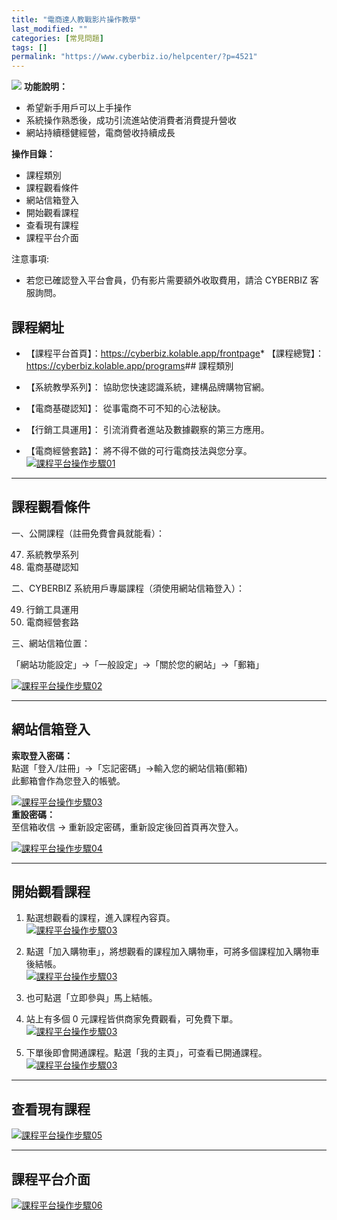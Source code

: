 ```yaml
---
title: "電商達人教戰影片操作教學"
last_modified: ""
categories: [常見問題]
tags: []
permalink: "https://www.cyberbiz.io/helpcenter/?p=4521"
---
```


![](https://www.cyberbiz.io/support/wp-content/uploads/2021/08/全版本.png)
**功能說明：**  

* 希望新手用戶可以上手操作
* 系統操作熟悉後，成功引流進站使消費者消費提升營收
* 網站持續穩健經營，電商營收持續成長

**操作目錄：**

* 課程類別
* 課程觀看條件
* 網站信箱登入
* 開始觀看課程
* 查看現有課程
* 課程平台介面

注意事項:  

* 若您已確認登入平台會員，仍有影片需要額外收取費用，請洽 CYBERBIZ 客服詢問。



## 課程網址

* 【課程平台首頁】：<https://cyberbiz.kolable.app/frontpage>* 【課程總覽】： <https://cyberbiz.kolable.app/programs>## 課程類別

* 【系統教學系列】： 協助您快速認識系統，建構品牌購物官網。
* 【電商基礎認知】： 從事電商不可不知的心法秘訣。
* 【行銷工具運用】： 引流消費者進站及數據觀察的第三方應用。
* 【電商經營套路】： 將不得不做的可行電商技法與您分享。
[![課程平台操作步驟01](https://www.cyberbiz.io/support/wp-content/uploads/2021/10/課程平台操作步驟01.png)](https://www.cyberbiz.io/support/wp-content/uploads/2021/10/課程平台操作步驟01.png)

* * *

## 課程觀看條件

一、公開課程（註冊免費會員就能看）：  


47. 系統教學系列
48. 電商基礎認知

二、CYBERBIZ 系統用戶專屬課程（須使用網站信箱登入）：  


49. 行銷工具運用
50. 電商經營套路

三、網站信箱位置：  

「網站功能設定」→「一般設定」→「關於您的網站」→「郵箱」  

[![課程平台操作步驟02](https://www.cyberbiz.io/support/wp-content/uploads/2021/10/課程平台操作步驟02.png)](https://www.cyberbiz.io/support/wp-content/uploads/2021/10/課程平台操作步驟02.png)

* * *

## 網站信箱登入

**索取登入密碼：**  
點選「登入/註冊」→「忘記密碼」→輸入您的網站信箱(郵箱)  
此郵箱會作為您登入的帳號。  

[![課程平台操作步驟03](https://www.cyberbiz.io/support/wp-content/uploads/2021/10/課程平台操作步驟03.png)](https://www.cyberbiz.io/support/wp-content/uploads/2021/10/課程平台操作步驟03.png)  
**重設密碼：**  
至信箱收信 → 重新設定密碼，重新設定後回首頁再次登入。  

[![課程平台操作步驟04](https://www.cyberbiz.io/support/wp-content/uploads/2021/10/課程平台操作步驟04.png)](https://www.cyberbiz.io/support/wp-content/uploads/2021/10/課程平台操作步驟04.png)

* * *

## 開始觀看課程

1. 點選想觀看的課程，進入課程內容頁。   
[![課程平台操作步驟03](https://www.cyberbiz.io/support/wp-content/uploads/課程平台操作步驟08.png)](https://www.cyberbiz.io/support/wp-content/uploads/課程平台操作步驟08.png)  

2. 點選「加入購物車」，將想觀看的課程加入購物車，可將多個課程加入購物車後結帳。   
[![課程平台操作步驟03](https://www.cyberbiz.io/support/wp-content/uploads/課程平台操作步驟11.png)](https://www.cyberbiz.io/support/wp-content/uploads/課程平台操作步驟11.png)  

3. 也可點選「立即參與」馬上結帳。


4. 站上有多個 0 元課程皆供商家免費觀看，可免費下單。   
[![課程平台操作步驟03](https://www.cyberbiz.io/support/wp-content/uploads/課程平台操作步驟09.png)](https://www.cyberbiz.io/support/wp-content/uploads/課程平台操作步驟09.png)  

5. 下單後即會開通課程。點選「我的主頁」，可查看已開通課程。   
[![課程平台操作步驟03](https://www.cyberbiz.io/support/wp-content/uploads/課程平台操作步驟10.png)](https://www.cyberbiz.io/support/wp-content/uploads/課程平台操作步驟10.png)  

* * *

## 查看現有課程

[![課程平台操作步驟05](https://www.cyberbiz.io/support/wp-content/uploads/2021/10/課程平台操作步驟05.png)](https://www.cyberbiz.io/support/wp-content/uploads/2021/10/課程平台操作步驟05.png)

* * *

## 課程平台介面

[![課程平台操作步驟06](https://www.cyberbiz.io/support/wp-content/uploads/2021/10/課程平台操作步驟06.png)](https://www.cyberbiz.io/support/wp-content/uploads/2021/10/課程平台操作步驟06.png)  

